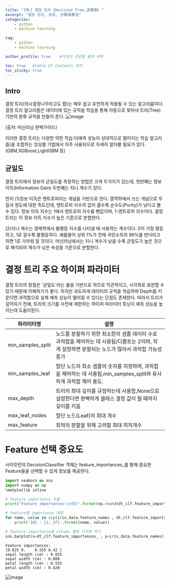 ```yaml
---
title: "[ML] 결정 트리（Decision Tree,決策樹）"
excerpt: "결정 트리, 분류, 分類演算法"
categories:
    - python
    - machine learning

tag:
    - python
    - machine learning

author_profile: true    #작성자 프로필 출력 여부

toc: true   #Table Of Contents 목차 
toc_sticky: true
---
```

## Intro
결정 트리(의사결정나무라고도 함)는 매우 쉽고 유연하게 적용될 수 있는 알고리즘이다. 결정 트리 알고리즘은 데이터에 있는 규칙을 학습을 통해 자동으로 찾아내 트리(Tree)기반의 분류 규칙을 만들어 준다. 
![image](https://user-images.githubusercontent.com/81638919/134030131-c09a2f70-ac02-4aca-9d8c-d16ca6446222.png)

(출처: 머신러닝 완벽가이드)

이러한 결정 트리는 다양한 약한 학습기(예측 성능이 상대적으로 떨어지는 학습 알고리즘)을 조합하는 앙상블 기법에서 자주 사용되므로 자세히 알아볼 필요가 있다.
(GBM,XGBoost,LightGBM 등)


## 균일도

결정 트리에서 정보의 균일도를 측정하는 방법은 크게 두가지가 있는데, 첫번째는 정보 이득(Information Gain) 두번째는 지니 계수가 있다.

먼저 (1)정보 이득은 엔트로피라는 개념을 기반으로 한다. 열역학에서 쓰는 개념으로 무질서 정도에 대한 측도인데, 엔트로피 지수의 값이 클수록 순수도(Purity)가 낮다고 볼 수 있다.
정보 이득 지수는 1에서 엔트로피 지수를 뺀값이며, 1-엔트로피 지수이다. 결정 트리는 이 정보 이득 지수가 높은 기준으로 분할한다.

(2)지니 계수는 경제학에서 불평등 지수를 나타낼 때 사용하는 계수이다. 0이 가장 평등하고, 1로 갈수록 불평등하다. 예를들어 상위 1%가 전체 국민소득의 99%를 번다라고 하면 1로 가까워 질 것이다.
머신러닝에서는 지니 계수가 낮을 수록 균일도가 높은 것으로 해석되어 계수가 낮은 속성을 기준으로 분할한다.

# 결정 트리 주요 하이퍼 파라미터

결정 트리의 장점은 '균일도'라는 룰을 기반으로 하므로 직관적이고, 시각화로 표현할 수 있기 때문에 이해하기가 좋다. 하지만 과도하게 데이터의 규칙을 학습하여 Depth를 키운다면 과적합으로 실제 예측 성능이 떨어질 수 있다는 단점도 존재한다. 따라서 트리가 깊어지기 전에, 트리의 크기를 사전에 제한하는 하이퍼 파라미터 튜닝이 예측 성능을 높이는데 도움이된다.

|파라미터명|설명|
|----|----|
|min_samples_split|노드를 분할하기 위한 최소한의 샘플 데이터 수로 과적합을 제어하는 데 사용됨/디폴트는 2이며, 작게 설정하면 분할되는 노드가 많아서 과적합 가능성 증가
|min_samples_leaf|말단 노드의 최소 샘플의 숫자를 지정하며, 과적합을 제어하는 데 사용됨,min_samples_split와 유사하게 과적합 제어 용도.
|max_depth|트리의 최대 깊이를 규정하는데 사용함,None으로 설정한다면 완벽하게 클래스 결정 값이 될 때까지 깊이를 키움|
|max_leaf_nodes|말단 노드(Leaf)의 최대 개수|
|max_feature|최적의 분할을 위해 고려할 최대 피처개수|



# Feature 선택 중요도

사이킷런의 DecisionClassifier 객체는 feature_importances_를 통해 중요한 Feature들을 선택할 수 있게 정보를 제공한다.

```python
import seaborn as sns
import numpy as np
%matplotlib inline

# feature importance 추출 
print("Feature importances:\n{0}".format(np.round(dt_clf.feature_importances_, 3)))

# feature별 importance 매핑
for name, value in zip(iris_data.feature_names , dt_clf.feature_importances_):
    print('{0} : {1:.3f}'.format(name, value))

# feature importance를 column 별로 시각화 하기 
sns.barplot(x=dt_clf.feature_importances_ , y=iris_data.feature_names)
```
```
Feature importances:
[0.025 0.    0.555 0.42 ]
sepal length (cm) : 0.025
sepal width (cm) : 0.000
petal length (cm) : 0.555
petal width (cm) : 0.420
```
![image](https://user-images.githubusercontent.com/81638919/134007086-0f3d1c03-206a-46a7-81b5-6540dd127ac3.png)

